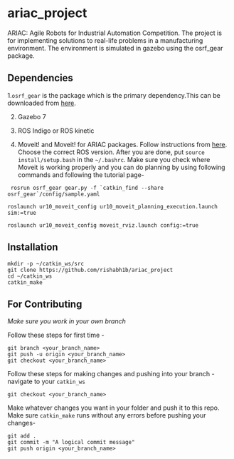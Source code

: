 # ariac_project
ARIAC: Agile Robots for Industrial Automation Competition. The project is for implementing solutions to real-life problems in a manufacturing environment. The environment is simulated in gazebo using the osrf_gear package.

## Dependencies
1.```osrf_gear``` is the package which is the primary dependency.This can be downloaded from [here](http://wiki.ros.org/ariac/Tutorials/SystemSetup). 

2. Gazebo 7

3. ROS Indigo or ROS kinetic

4. Moveit! and Moveit! for ARIAC packages. Follow instructions from [here](http://wiki.ros.org/ariac/Tutorials/MoveItInterface). Choose the correct ROS version. After you are done, put ```source install/setup.bash``` in the ```~/.bashrc```. Make sure you check where Moveit is working properly and you can do planning by using following commands and following the tutorial page-
```
 rosrun osrf_gear gear.py -f `catkin_find --share osrf_gear`/config/sample.yaml
 ```
 ```
 roslaunch ur10_moveit_config ur10_moveit_planning_execution.launch sim:=true
 ```
 ```
 roslaunch ur10_moveit_config moveit_rviz.launch config:=true
 ```


## Installation
```
mkdir -p ~/catkin_ws/src
git clone https://github.com/rishabh1b/ariac_project
cd ~/catkin_ws
catkin_make
```
## For Contributing
_Make sure you work in your own branch_

Follow these steps for first time -
```
git branch <your_branch_name>
git push -u origin <your_branch_name>
git checkout <your_branch_name>
```
Follow these steps for making changes and pushing into your branch - 
navigate to your ```catkin_ws```
```
git checkout <your_branch_name>
```
Make whatever changes you want in your folder and push it to this repo. Make sure ```catkin_make``` runs without any errors before pushing your changes-

```
git add .
git commit -m "A logical commit message"
git push origin <your_branch_name>

```
